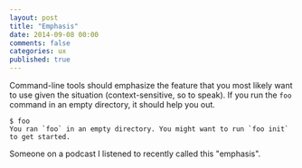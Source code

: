 ```yaml
---
layout: post
title: "Emphasis"
date: 2014-09-08 00:00
comments: false
categories: ux
published: true
---
```


Command-line tools should emphasize the feature that you most likely want to use given the situation (context-sensitive, so to speak). If you run the `foo` command in an empty directory, it should help you out.

```
$ foo
You ran `foo` in an empty directory. You might want to run `foo init` to get started.
```

Someone on a podcast I listened to recently called this "emphasis".
